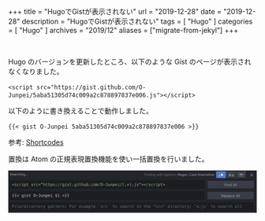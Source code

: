 +++
title =  "HugoでGistが表示されない"
url = "2019-12-28"
date = "2019-12-28"
description = "HugoでGistが表示されない"
tags = [
    "Hugo"
]
categories = [
    "Hugo"
]
archives = "2019/12"
aliases = ["migrate-from-jekyl"]
+++

<br>

Hugo のバージョンを更新したところ、以下のような Gist のページが表示されなくなりました。

```
<script src="https://gist.github.com/O-Junpei/5aba51305d74c009a2c878897837e006.js"></script>
```

以下のように書き換えることで動作しました。

```
{{< gist O-Junpei 5aba51305d74c009a2c878897837e006 >}}
```

参考: [Shortcodes](https://gohugo.io/content-management/shortcodes/)

<!-- for swiswiswift.com responsive -->
<script async src="https://pagead2.googlesyndication.com/pagead/js/adsbygoogle.js"></script>
<ins class="adsbygoogle"
     style="display:block"
     data-ad-client="ca-pub-5587141252700968"
     data-ad-slot="1697863134"
     data-ad-format="auto"
     data-adtest="on"
     data-full-width-responsive="true"></ins>
<script>
     (adsbygoogle = window.adsbygoogle || []).push({});
</script>
<!-- for swiswiswift.com responsive -->

<!-- for swiswiswift-22 search -->
<script type="text/javascript">amzn_assoc_ad_type ="responsive_search_widget"; amzn_assoc_tracking_id ="swiswiswift-22"; amzn_assoc_marketplace ="amazon"; amzn_assoc_region ="JP"; amzn_assoc_placement =""; amzn_assoc_search_type = "search_widget";amzn_assoc_width ="auto"; amzn_assoc_height ="auto"; amzn_assoc_default_search_category =""; amzn_assoc_default_search_key ="";amzn_assoc_theme ="light"; amzn_assoc_bg_color ="FFFFFF"; </script><script src="//z-fe.amazon-adsystem.com/widgets/q?ServiceVersion=20070822&Operation=GetScript&ID=OneJS&WS=1&Marketplace=JP"></script>
<!-- for swiswiswift-22 search -->

置換は Atom の正規表現置換機能を使い一括置換を行いました。

![Replace](1.png)
